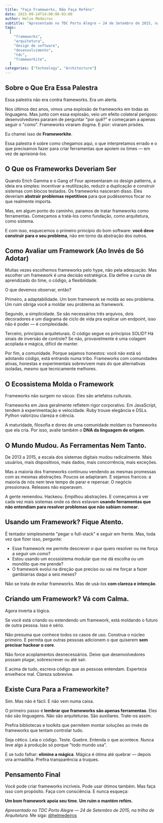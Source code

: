 ```yaml
---
title: "Faça Frameworks, Não Faça Reféns"
date: 2015-09-24T14:00:00-03:00
author: Helio Medeiros
subtitle: "Apresentado no TDC Porto Alegre — 24 de Setembro de 2015, na trilha de Arquitetura"
tags:
  [
    "frameworks",
    "arquitetura",
    "design de software",
    "desenvolvimento",
    "tdc",
    "frameworkite",
  ]
categories: ["Technology", "Architecture"]
---
```


## Sobre o Que Era Essa Palestra

Essa palestra não era contra frameworks. Era um alerta.

Nos últimos dez anos, vimos uma explosão de frameworks em todas as linguagens. Mas junto com essa explosão, veio um efeito colateral perigoso: desenvolvedores pararam de perguntar "por quê?" e começaram a apenas seguir o "como". Frameworks viraram dogma. E pior: viraram prisões.

Eu chamei isso de **Frameworkite**.

Essa palestra é sobre como chegamos aqui, o que interpretamos errado e o que precisamos fazer para criar ferramentas que apoiem os times — em vez de aprisioná-los.

## O Que os Frameworks Deveriam Ser

Quando Erich Gamma e o Gang of Four apresentaram os design patterns, a ideia era simples: incentivar a reutilização, reduzir a duplicação e construir sistemas com blocos testados. Os frameworks nasceram disso. Eles deveriam **abstrair problemas repetitivos** para que pudéssemos focar no que realmente importa.

Mas, em algum ponto do caminho, paramos de tratar frameworks como ferramentas. Começamos a tratá-los como fundação, como arquitetura, como sistema.

E com isso, esquecemos o primeiro princípio do bom software: **você deve construir para o seu problema**, não em torno da abstração dos outros.

## Como Avaliar um Framework (Ao Invés de Só Adotar)

Muitas vezes escolhemos frameworks pelo hype, não pela adequação. Mas escolher um framework é uma decisão estratégica. Ela define a curva de aprendizado do time, o código, a flexibilidade.

O que devemos observar, então?

Primeiro, a adaptabilidade. Um bom framework se molda ao seu problema. Um ruim obriga você a moldar seu problema ao framework.

Segundo, a simplicidade. Se são necessários três arquivos, dois decoradores e um diagrama de ciclo de vida pra explicar um endpoint, isso não é poder — é complexidade.

Terceiro, princípios arquiteturais. O código segue os princípios SOLID? Há sinais de inversão de controle? Se não, provavelmente é uma colagem acoplada e mágica, difícil de manter.

Por fim, a comunidade. Porque sejamos honestos: você não está só adotando código, está entrando numa tribo. Frameworks com comunidades ativas, honestas e experimentais sobrevivem mais do que alternativas isoladas, mesmo que tecnicamente melhores.

## O Ecossistema Molda o Framework

Frameworks não surgem no vácuo. Eles são artefatos culturais.

Frameworks em Java geralmente refletem rigor corporativo. Em JavaScript, tendem à experimentação e velocidade. Ruby trouxe elegância e DSLs. Python valorizou clareza e ciência.

A maturidade, filosofia e dores de uma comunidade moldam os frameworks que ela cria. Por isso, avalie também o **DNA da linguagem de origem**.

## O Mundo Mudou. As Ferramentas Nem Tanto.

De 2013 a 2015, a escala dos sistemas digitais mudou radicalmente. Mais usuários, mais dispositivos, mais dados, mais concorrência, mais exceções.

Mas a maioria dos frameworks continuou vendendo as mesmas promessas com as mesmas abstrações. Poucos se adaptaram. E sejamos francos: a maioria de nós nem teve tempo de parar e repensar. O negócio pressionava. Releases não esperavam.

A gente remendou. Hackeou. Empilhou abstrações. E começamos a ver cada vez mais sistemas onde os devs estavam **usando ferramentas que não entendiam para resolver problemas que não sabiam nomear**.

## Usando um Framework? Fique Atento.

É tentador simplesmente "pegar o full-stack" e seguir em frente. Mas, toda vez que fizer isso, pergunte:

- Esse framework me permite descrever _o que_ quero resolver ou me força a seguir um _como_?
- Estou usando um ecossistema modular que me dá escolha ou um monólito que me prende?
- O framework evolui na direção que preciso ou vai me forçar a fazer gambiarras daqui a seis meses?

Não se trata de evitar frameworks. Mas de usá-los **com clareza e intenção**.

## Criando um Framework? Vá com Calma.

Agora inverta a lógica.

Se você está criando ou estendendo um framework, está moldando o futuro de outra pessoa. Isso é sério.

Não presuma que conhece todos os casos de uso. Construa o núcleo primeiro. E permita que outras pessoas adicionem o que quiserem **sem precisar hackear o core**.

Não force acoplamentos desnecessários. Deixe que desenvolvedores possam plugar, sobrescrever ou até sair.

E acima de tudo, escreva código que as pessoas entendam. Esperteza envelhece mal. Clareza sobrevive.

## Existe Cura Para a Frameworkite?

Sim. Mas não é fácil. E não vem numa caixa.

O primeiro passo é **lembrar que frameworks são apenas ferramentas**. Eles não são linguagens. Não são arquiteturas. São auxiliares. Trate-os assim.

Prefira bibliotecas e toolkits que permitem montar soluções ao invés de frameworks que tentam controlar tudo.

Seja cético. Leia o código. Teste. Quebre. Entenda o que acontece. Nunca leve algo à produção só porque "todo mundo usa".

E se tudo falhar: **elimine a mágica**. Mágica é ótima até quebrar — depois vira armadilha. Prefira transparência a truques.

## Pensamento Final

Você pode criar frameworks incríveis. Pode usar ótimos também. Mas faça isso com propósito. Faça com consciência. E nunca esqueça:

**Um bom framework apoia seu time. Um ruim o mantém refém.**

_Apresentado no TDC Porto Alegre — 24 de Setembro de 2015, na trilha de Arquitetura._
Me siga: [@helmedeiros](https://twitter.com/helmedeiros)
